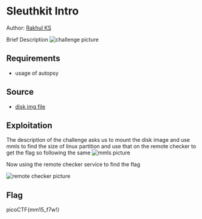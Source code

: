 # Sleuthkit Intro
Author: [Rakhul KS](https://github.com/dedsec636)

Brief Description
![challenge picture](/static/challenge.png)

## Requirements

- usage of autopsy

## Source

- [disk img file](/assets/disk.img)

## Exploitation

The description of the challenge asks us to mount the disk image and use mmls to find the size of linux partition and use that on the remote checker to get the flag so following the same
![mmls picture](/static/mmls.png)

Now using the remote checker service to find the flag 

![remote checker picture](/static/remotechecker.png)



## Flag

picoCTF{mm15_f7w!}
